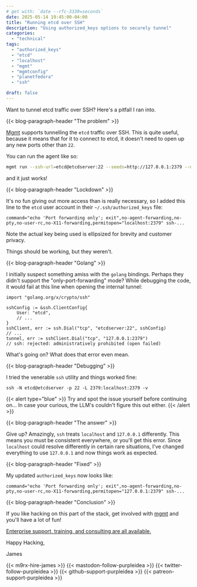 ```yaml
---
# get with: `date --rfc-3339=seconds`
date: 2025-05-14 19:45:00-04:00
title: "Running etcd over SSH"
description: "Using authorized_keys options to securely tunnel"
categories:
  - "technical"
tags:
  - "authorized_keys"
  - "etcd"
  - "localhost"
  - "mgmt"
  - "mgmtconfig"
  - "planetfedora"
  - "ssh"

draft: false
---
```


Want to tunnel etcd traffic over SSH? Here's a pitfall I ran into.

{{< blog-paragraph-header "The problem" >}}

[Mgmt](https://mgmtconfig.com/) supports tunnelling the `etcd` traffic over SSH.
This is quite useful, because it means that for it to connect to etcd, it
doesn't need to open up any new ports other than `22`.

You can run the agent like so:

```bash
mgmt run --ssh-url=etcd@etcdserver:22 --seeds=http://127.0.0.1:2379 --no-server --no-magic empty
```

and it just works!

{{< blog-paragraph-header "Lockdown" >}}

It's no fun giving out more access than is really necessary, so I added this
line to the `etcd` user account in their `~/.ssh/authorized_keys` file:

```
command="echo 'Port forwarding only'; exit",no-agent-forwarding,no-pty,no-user-rc,no-X11-forwarding,permitopen="localhost:2379" ssh-...
```

Note the actual key being used is ellipsized for brevity and customer privacy.

Things should be working, but they weren't.

{{< blog-paragraph-header "Golang" >}}

I initially suspect something amiss with the `golang` bindings. Perhaps they
didn't support the "only-port-forwarding" mode? While debugging the code, it
would fail at this line when opening the internal tunnel:

```golang
import "golang.org/x/crypto/ssh"

sshConfig := &ssh.ClientConfig{
	User: "etcd",
	// ...
}
sshClient, err := ssh.Dial("tcp", "etcdserver:22", sshConfig)
// ...
tunnel, err := sshClient.Dial("tcp", "127.0.0.1:2379")
// ssh: rejected: administratively prohibited (open failed)
```

What's going on? What does that error even mean.

{{< blog-paragraph-header "Debugging" >}}

I tried the venerable `ssh` utility and things worked fine:

```
ssh -N etcd@etcdserver -p 22 -L 2379:localhost:2379 -v
```

{{< alert type="blue" >}}
Try and spot the issue yourself before continuing on... In case your curious,
the LLM's couldn't figure this out either.
{{< /alert >}}

{{< blog-paragraph-header "The answer" >}}

Give up? Amazingly, `ssh` treats `localhost` and `127.0.0.1` differently. This
means you must be consistent everywhere, or you'll get this error. Since
`localhost` could resolve differently in certain rare situations, I've changed
everything to use `127.0.0.1` and now things work as expected.

{{< blog-paragraph-header "Fixed" >}}

My updated `authorized_keys` now looks like:

```
command="echo 'Port forwarding only'; exit",no-agent-forwarding,no-pty,no-user-rc,no-X11-forwarding,permitopen="127.0.0.1:2379" ssh-...
```

{{< blog-paragraph-header "Conclusion" >}}

If you like hacking on this part of the stack, get involved with [mgmt](https://github.com/purpleidea/mgmt/)
and you'll have a lot of fun!

[Enterprise support, training, and consulting are all available.](https://mgmtconfig.com/)

Happy Hacking,

James

{{< m9rx-hire-james >}}
{{< mastodon-follow-purpleidea >}}
{{< twitter-follow-purpleidea >}}
{{< github-support-purpleidea >}}
{{< patreon-support-purpleidea >}}

